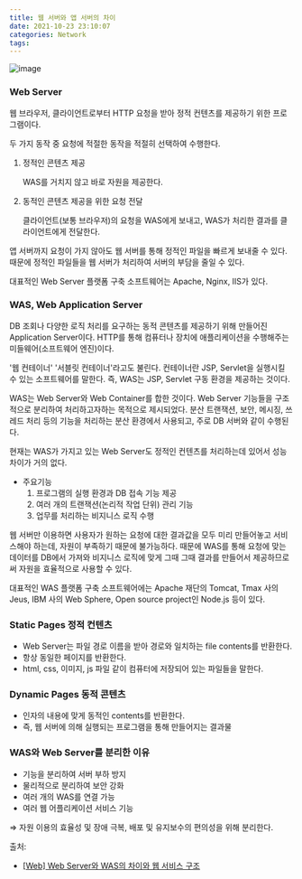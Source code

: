```yaml
---
title: 웹 서버와 앱 서버의 차이
date: 2021-10-23 23:10:07
categories: Network
tags:
---
```


![image](https://user-images.githubusercontent.com/53068706/138560058-b70d9e18-9662-4db8-87cc-0f53345ba0e9.png)

### Web Server

웹 브라우저, 클라이언트로부터 HTTP 요청을 받아 정적 컨텐츠를 제공하기 위한 프로그램이다.

두 가지 동작 중 요청에 적절한 동작을 적절히 선택하여 수행한다.

1. 정적인 콘텐츠 제공

   WAS를 거치지 않고 바로 자원을 제공한다.

2. 동적인 콘텐츠 제공을 위한 요청 전달

   클라이언트(보통 브라우저)의 요청을 WAS에게 보내고, WAS가 처리한 결과를 클라이언트에게 전달한다.

앱 서버까지 요청이 가지 않아도 웹 서버를 통해 정적인 파일을 빠르게 보내줄 수 있다. 때문에 정적인 파일들을 웹 서버가 처리하여 서버의 부담을 줄일 수 있다.

대표적인 Web Server 플랫폼 구축 소프트웨어는 Apache, Nginx, IIS가 있다.

### WAS, Web Application Server

DB 조회나 다양한 로직 처리를 요구하는 동적 콘텐츠를 제공하기 위해 만들어진 Application Server이다. HTTP를 통해 컴퓨터나 장치에 애플리케이션을 수행해주는 미들웨어(소프트웨어 엔진)이다.

'웹 컨테이너' '서블릿 컨테이너'라고도 불린다. 컨테이너란 JSP, Servlet을 실행시킬 수 있는 소프트웨어를 말한다. 즉, WAS는 JSP, Servlet 구동 환경을 제공하는 것이다.

WAS는 Web Server와 Web Container를 합한 것이다. Web Server 기능들을 구조적으로 분리하여 처리하고자하는 목적으로 제시되었다. 분산 트랜잭션, 보안, 메시징, 쓰레드 처리 등의 기능을 처리하는 분산 환경에서 사용되고, 주로 DB 서버와 같이 수행된다.

현재는 WAS가 가지고 있는 Web Server도 정적인 컨텐츠를 처리하는데 있어서 성능 차이가 거의 없다.

- 주요기능
  1. 프로그램의 실행 환경과 DB 접속 기능 제공
  2. 여러 개의 트랜잭션(논리적 작업 단위) 관리 기능
  3. 업무를 처리하는 비지니스 로직 수행

웹 서버만 이용하면 사용자가 원하는 요청에 대한 결과값을 모두 미리 만들어놓고 서비스해야 하는데, 자원이 부족하기 때문에 불가능하다. 때문에 WAS를 통해 요청에 맞는 데이터를 DB에서 가져와 비지니스 로직에 맞게 그때 그때 결과를 만들어서 제공하므로써 자원을 효율적으로 사용할 수 있다.

대표적인 WAS 플랫폼 구축 소프트웨어에는 Apache 재단의 Tomcat, Tmax 사의 Jeus, IBM 사의 Web Sphere, Open source project인 Node.js 등이 있다.

### Static Pages 정적 컨텐츠

- Web Server는 파일 경로 이름을 받아 경로와 일치하는 file contents를 반환한다.
- 항상 동일한 페이지를 반환한다.
- html, css, 이미지, js 파일 같이 컴퓨터에 저장되어 있는 파일들을 말한다.

### Dynamic Pages 동적 콘텐츠

- 인자의 내용에 맞게 동적인 contents를 반환한다.
- 즉, 웹 서버에 의해 실행되는 프로그램을 통해 만들어지는 결과물

### WAS와 Web Server를 분리한 이유

- 기능을 분리하여 서버 부하 방지
- 물리적으로 분리하여 보안 강화
- 여러 개의 WAS를 연결 가능
- 여러 웹 어플리케이션 서비스 기능

⇒ 자원 이용의 효율성 및 장애 극복, 배포 및 유지보수의 편의성을 위해 분리한다.

출처:

- [[Web] Web Server와 WAS의 차이와 웹 서비스 구조](https://gmlwjd9405.github.io/2018/10/27/webserver-vs-was.html)
